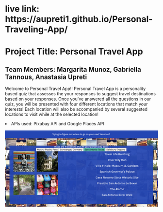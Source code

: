 <h1>live link: https://aupreti1.github.io/Personal-Traveling-App/</h1>

<h1>Project Title:  Personal Travel App</h1>

<h2>Team Members:  Margarita Munoz, Gabriella Tannous, Anastasia Upreti</h2>

<p> Welcome to Personal Travel App!! Personal Travel App is a personality based quiz that assesses the your responses to suggest travel destinations based on your responses. Once you've answered all the questions in our quiz, you will be presented with four different locations that match your interests! Each location will also be accompanied by several suggested locations to visit while at the selected location!</p>

<li>APIs used:  Pixabay API and Google Places API</li>

![App screenshot](assets/images/PTA_Screenshot.png)



